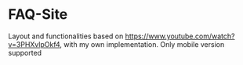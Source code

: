 # FAQ-Site
Layout and functionalities based on https://www.youtube.com/watch?v=3PHXvlpOkf4, with my own implementation.
Only mobile version supported
